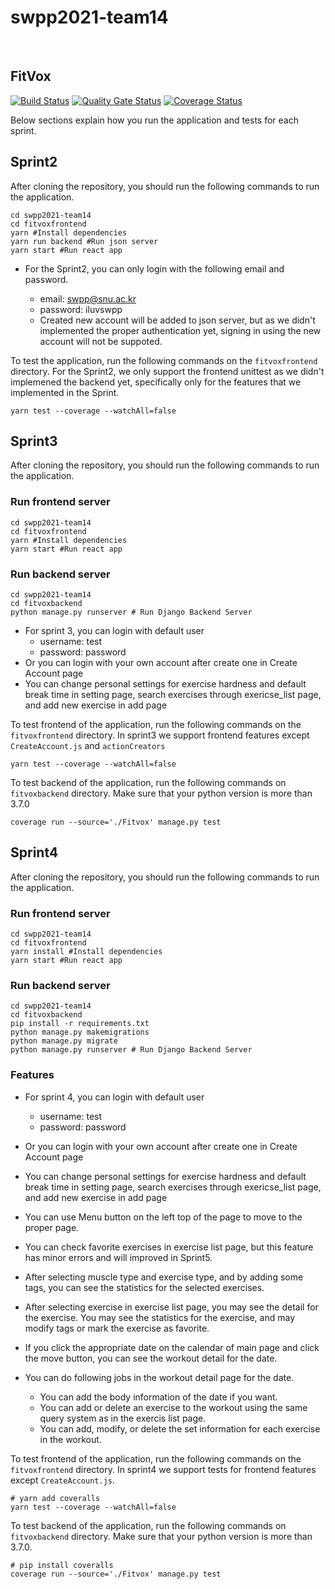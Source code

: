# swpp2021-team14
<br/>

 ## FitVox
[![Build Status](https://app.travis-ci.com/swsnu/swpp2021-team14.svg?branch=main)](https://app.travis-ci.com/swsnu/swpp2021-team14)
[![Quality Gate Status](https://sonarcloud.io/api/project_badges/measure?project=swsnu_swpp2021-team14&metric=alert_status)](https://sonarcloud.io/dashboard?id=swsnu_swpp2021-team14)
[![Coverage Status](https://coveralls.io/repos/github/swsnu/swpp2021-team14/badge.svg?branch=main)](https://coveralls.io/github/swsnu/swpp2021-team14?branch=main&service=github)



Below sections explain how you run the application and tests for each sprint.



## Sprint2

After cloning the repository, you should run the following commands to run the application.

```shell
cd swpp2021-team14
cd fitvoxfrontend
yarn #Install dependencies
yarn run backend #Run json server
yarn start #Run react app
```

* For the Sprint2, you can only login with the following email and password.

  * email: swpp@snu.ac.kr
  * password: iluvswpp
  * Created new account will be added to json server, but as we didn't implemented the proper authentication yet, signing in using the new account will not be suppoted.

  

To test the application, run the following commands on the `fitvoxfrontend` directory. For the Sprint2, we only support the frontend unittest as we didn't implemened the backend yet, specifically only for the features that we implemented in the Sprint.

```shell
yarn test --coverage --watchAll=false
```

## Sprint3

After cloning the repository, you should run the following commands to run the application.

### Run frontend server
```shell
cd swpp2021-team14
cd fitvoxfrontend
yarn #Install dependencies
yarn start #Run react app
```

### Run backend server
```shell
cd swpp2021-team14
cd fitvoxbackend
python manage.py runserver # Run Django Backend Server
```

* For sprint 3, you can login with default user
  * username: test
  * password: password
* Or you can login with your own account after create one in Create Account page
* You can change personal settings for exercise hardness and default break time in setting page, search exercises through exericse_list page, and add new exercise in add page

To test frontend of the application, run the following commands on the `fitvoxfrontend` directory. In sprint3 we support frontend features except `CreateAccount.js` and `actionCreators`

```shell
yarn test --coverage --watchAll=false
```

To test backend of the application, run the following commands on `fitvoxbackend` directory. Make sure that your python version is more than 3.7.0

```shell
coverage run --source='./Fitvox' manage.py test
```



## Sprint4

After cloning the repository, you should run the following commands to run the application.

### Run frontend server

```shell
cd swpp2021-team14
cd fitvoxfrontend
yarn install #Install dependencies
yarn start #Run react app
```

### Run backend server

```shell
cd swpp2021-team14
cd fitvoxbackend
pip install -r requirements.txt
python manage.py makemigrations
python manage.py migrate
python manage.py runserver # Run Django Backend Server
```

### Features

* For sprint 4, you can login with default user

  * username: test
  * password: password

* Or you can login with your own account after create one in Create Account page

* You can change personal settings for exercise hardness and default break time in setting page, search exercises through exericse_list page, and add new exercise in add page

* You can use Menu button on the left top of the page to move to the proper page.

* You can check favorite exercises in exercise list page, but this feature has minor errors and will improved in Sprint5.

* After selecting muscle type and exercise type, and by adding some tags, you can see the statistics for the selected exercises. 

* After selecting exercise in exercise list page, you may see the detail for the exercise. You may see the statistics for the exercise, and may modify tags or mark the exercise as favorite.

* If you click the appropriate date on the calendar of main page and click the move button, you can see the workout detail for the date.

* You can do following jobs in the workout detail page for the date.

  * You can add the body information of the date if you want. 
  * You can add or delete an exercise to the workout using the same query system as in the exercis list page.
  * You can add, modify, or delete the set information for each exercise in the workout.

  

To test frontend of the application, run the following commands on the `fitvoxfrontend` directory. In sprint4 we support tests for frontend features except `CreateAccount.js`.

```shell
# yarn add coveralls
yarn test --coverage --watchAll=false
```

To test backend of the application, run the following commands on `fitvoxbackend` directory. Make sure that your python version is more than 3.7.0.

```shell
# pip install coveralls
coverage run --source='./Fitvox' manage.py test
```

